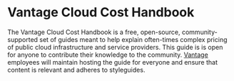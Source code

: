 # Vantage Cloud Cost Handbook

The Vantage Cloud Cost Handbook is a free, open-source, community-supported set of guides meant to help explain often-times complex pricing of public cloud infrastructure and service providers. This guide is is open for anyone to contribute their knowledge to the community. [Vantage](https://www.vantage.sh/) employees will maintain hosting the guide for everyone and ensure that content is relevant and adheres to styleguides.
